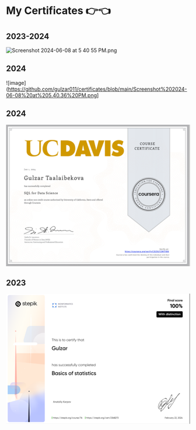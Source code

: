 # My Certificates 👉👈


## 2023-2024 
<img width="1386" alt="Screenshot 2024-06-08 at 5 40 55 PM" src="https://github.com/gulzar011/certificates/assets/114032550/53de5e35-c1c1-4172-8838-871abb110ae1">.png

## 2024
![image](https://github.com/gulzar011/certificates/blob/main/Screenshot%202024-06-08%20at%205.40.36%20PM.png]

## 2024
![image](https://github.com/gulzar011/certificates/blob/main/Screenshot%202024-06-08%20at%205.40.47%20PM.png)

## 2023
![image](https://github.com/gulzar011/certificates/blob/main/Screenshot%202024-06-08%20at%205.40.17%20PM.png)
